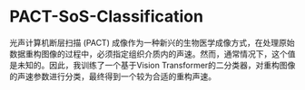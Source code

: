 # PACT-SoS-Classification
光声计算机断层扫描 (PACT) 成像作为一种新兴的生物医学成像方式，在处理原始数据重构图像的过程中，必须指定组织介质内的声速。然而，通常情况下，这个值是未知的。因此，我训练了一个基于Vision Transformer的二分类器，对重构图像的声速参数进行分类，最终得到一个较为合适的重构声速。
